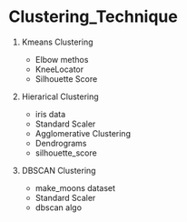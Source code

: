 # Clustering_Technique
1. Kmeans Clustering
   - Elbow methos
   - KneeLocator
   - Silhouette Score

2. Hierarical Clustering
   - iris data
   - Standard Scaler
   - Agglomerative Clustering
   - Dendrograms
   - silhouette_score

3. DBSCAN Clustering
   - make_moons dataset
   - Standard Scaler
   - dbscan algo
